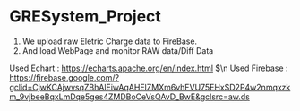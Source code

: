 # GRESystem_Project

1. We upload raw Eletric Charge data to FireBase.
2. And load WebPage and monitor RAW data/Diff Data

Used Echart : https://echarts.apache.org/en/index.html $\n
Used Firebase : https://firebase.google.com/?gclid=CjwKCAjwvsqZBhAlEiwAqAHElZMXm6vhFVU75EHxSD2P4w2nmqxzkm_9vjbeeBqxLmDqe5ges4ZMDBoCeVsQAvD_BwE&gclsrc=aw.ds
